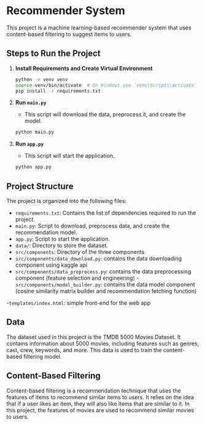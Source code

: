 # Recommender System

This project is a machine learning-based recommender system that uses content-based filtering to suggest items to users.

## Steps to Run the Project

1. **Install Requirements and Create Virtual Environment**
    ```bash
    python -m venv venv
    source venv/bin/activate  # On Windows use `venv\Scripts\activate`
    pip install -r requirements.txt
    ```

2. **Run `main.py`**
    - This script will download the data, preprocess it, and create the model.
    ```bash
    python main.py
    ```

3. **Run `app.py`**
    - This script will start the application.
    ```bash
    python app.py
    ```


## Project Structure

The project is organized into the following files:

- `requirements.txt`: Contains the list of dependencies required to run the project.
- `main.py`: Script to download, preprocess data, and create the recommendation model.
- `app.py`: Script to start the application.
- `data/`: Directory to store the dataset.
- `src/components`: Directory of the three components
- `src/components/data_download.py`: contains the data downloading component using kaggle api
- `src/components/data_preprocess.py`: contains the data preprocessing component (feature selection and engineering)
-`src/components/model_builder.py`: contains the data model component (cosine similarity matrix builder and recommendation fetching function)

-`templates/index.html`: simple front-end for the web app
     

## Data

The dataset used in this project is the TMDB 5000 Movies Dataset. It contains information about 5000 movies, including features such as genres, cast, crew, keywords, and more. This data is used to train the content-based filtering model.

## Content-Based Filtering

Content-based filtering is a recommendation technique that uses the features of items to recommend similar items to users. It relies on the idea that if a user likes an item, they will also like items that are similar to it. In this project, the features of movies are used to recommend similar movies to users.

